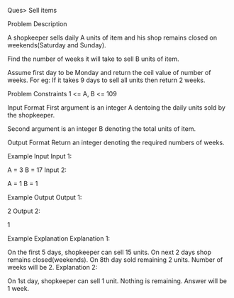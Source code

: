 Ques> Sell items

Problem Description

A shopkeeper sells daily A units of item and his shop remains closed on weekends(Saturday and Sunday).

Find the number of weeks it will take to sell B units of item.

Assume first day to be Monday and return the ceil value of number of weeks. For eg: If it takes 9 days to sell all units then return 2 weeks.



Problem Constraints
1 <= A, B <= 109



Input Format
First argument is an integer A dentoing the daily units sold by the shopkeeper.

Second argument is an integer B denoting the total units of item.



Output Format
Return an integer denoting the required numbers of weeks.



Example Input
Input 1:

 A = 3
 B = 17
Input 2:

 A = 1
 B = 1


Example Output
Output 1:

 2
Output 2:

 1


Example Explanation
Explanation 1:

 On the first 5 days, shopkeeper can sell 15 units. On next 2 days shop remains closed(weekends). 
 On 8th day sold remaining 2 units. Number of weeks will be 2.
Explanation 2:

 On 1st day, shopkeeper can sell 1 unit. Nothing is remaining. Answer will be 1 week.